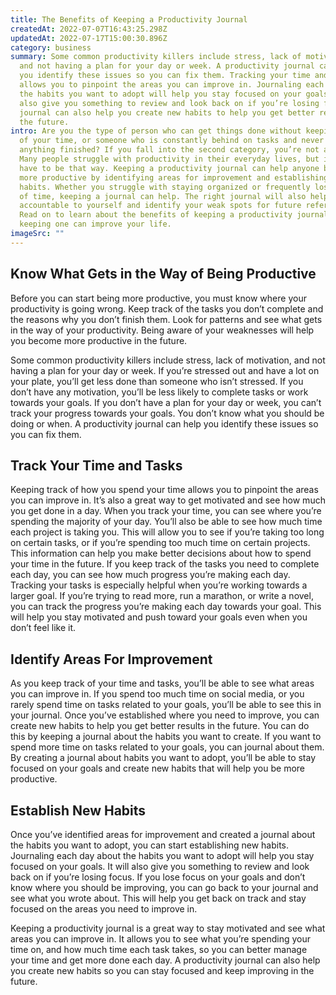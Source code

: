 ```yaml
---
title: The Benefits of Keeping a Productivity Journal
createdAt: 2022-07-07T16:43:25.298Z
updatedAt: 2022-07-17T15:00:30.896Z
category: business
summary: Some common productivity killers include stress, lack of motivation,
  and not having a plan for your day or week. A productivity journal can help
  you identify these issues so you can fix them. Tracking your time and tasks
  allows you to pinpoint the areas you can improve in. Journaling each day about
  the habits you want to adopt will help you stay focused on your goals. It will
  also give you something to review and look back on if you’re losing focus. A
  journal can also help you create new habits to help you get better results in
  the future.
intro: Are you the type of person who can get things done without keeping track
  of your time, or someone who is constantly behind on tasks and never gets
  anything finished? If you fall into the second category, you’re not alone.
  Many people struggle with productivity in their everyday lives, but it doesn’t
  have to be that way. Keeping a productivity journal can help anyone become
  more productive by identifying areas for improvement and establishing new
  habits. Whether you struggle with staying organized or frequently lose track
  of time, keeping a journal can help. The right journal will also help you stay
  accountable to yourself and identify your weak spots for future reference.
  Read on to learn about the benefits of keeping a productivity journal and how
  keeping one can improve your life.
imageSrc: ""
---
```


## Know What Gets in the Way of Being Productive

Before you can start being more productive, you must know where your productivity is going wrong. Keep track of the tasks you don’t complete and the reasons why you don’t finish them. Look for patterns and see what gets in the way of your productivity. Being aware of your weaknesses will help you become more productive in the future.

Some common productivity killers include stress, lack of motivation, and not having a plan for your day or week. If you’re stressed out and have a lot on your plate, you’ll get less done than someone who isn’t stressed. If you don’t have any motivation, you’ll be less likely to complete tasks or work towards your goals. If you don’t have a plan for your day or week, you can’t track your progress towards your goals. You don’t know what you should be doing or when. A productivity journal can help you identify these issues so you can fix them.

## Track Your Time and Tasks

Keeping track of how you spend your time allows you to pinpoint the areas you can improve in. It’s also a great way to get motivated and see how much you get done in a day.
When you track your time, you can see where you’re spending the majority of your day. You’ll also be able to see how much time each project is taking you. This will allow you to see if you’re taking too long on certain tasks, or if you’re spending too much time on certain projects. This information can help you make better decisions about how to spend your time in the future.
If you keep track of the tasks you need to complete each day, you can see how much progress you’re making each day. Tracking your tasks is especially helpful when you’re working towards a larger goal. If you’re trying to read more, run a marathon, or write a novel, you can track the progress you’re making each day towards your goal. This will help you stay motivated and push toward your goals even when you don’t feel like it.

## Identify Areas For Improvement

As you keep track of your time and tasks, you’ll be able to see what areas you can improve in. If you spend too much time on social media, or you rarely spend time on tasks related to your goals, you’ll be able to see this in your journal.
Once you’ve established where you need to improve, you can create new habits to help you get better results in the future. You can do this by keeping a journal about the habits you want to create. If you want to spend more time on tasks related to your goals, you can journal about them. By creating a journal about habits you want to adopt, you’ll be able to stay focused on your goals and create new habits that will help you be more productive.

## Establish New Habits

Once you’ve identified areas for improvement and created a journal about the habits you want to adopt, you can start establishing new habits. Journaling each day about the habits you want to adopt will help you stay focused on your goals. It will also give you something to review and look back on if you’re losing focus. If you lose focus on your goals and don’t know where you should be improving, you can go back to your journal and see what you wrote about. This will help you get back on track and stay focused on the areas you need to improve in.

Keeping a productivity journal is a great way to stay motivated and see what areas you can improve in. It allows you to see what you’re spending your time on, and how much time each task takes, so you can better manage your time and get more done each day. A productivity journal can also help you create new habits so you can stay focused and keep improving in the future.
